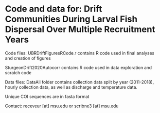 # Code and data for: Drift Communities During Larval Fish Dispersal Over Multiple Recruitment Years 
Code files:
UBRDriftFiguresRCode.r contains R code used in final analyses and creation of figures

SturgeonDrift2020Autocorr contains R code used in data exploration and scratch code


Data files:
DataAll folder contains collection data split by year (2011-2018), hourly collection data, as well as discharge and temperature data.

Unique COI sequences are in fasta format

Contact:  receveur [at] msu.edu or scribne3 [at] msu.edu
